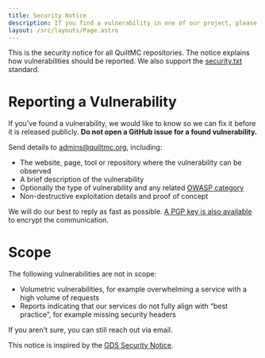 ```yaml
---
title: Security Notice
description: If you find a vulnerability in one of our project, please report it using the procedure detailed here
layout: /src/layouts/Page.astro
---
```


This is the security notice for all QuiltMC repositories. The notice explains how vulnerabilities should be reported. We also support the [security.txt](/.well-known/security.txt) standard.

# Reporting a Vulnerability

If you've found a vulnerability, we would like to know so we can fix it before it is released publicly. **Do not open a GitHub issue for a found vulnerability.**

Send details to [admins@quiltmc.org](mailto:admins@quiltmc.org), including:

* The website, page, tool or repository where the vulnerability can be observed
* A brief description of the vulnerability
* Optionally the type of vulnerability and any related [OWASP category](https://www.owasp.org/index.php/Category:OWASP_Top_Ten_2017_Project)
* Non-destructive exploitation details and proof of concept

We will do our best to reply as fast as possible. [A PGP key is also available](/.gpg/administrative-board.gpg) to encrypt the communication.

# Scope
The following vulnerabilities are not in scope:

* Volumetric vulnerabilities, for example overwhelming a service with a high volume of requests
* Reports indicating that our services do not fully align with “best practice”, for example missing security headers

If you aren't sure, you can still reach out via email.

This notice is inspired by the [GDS Security Notice](https://github.com/alphagov/.github/blob/master/SECURITY.md).

